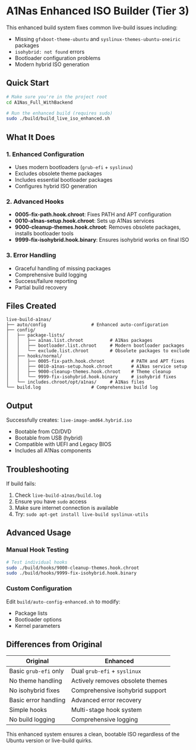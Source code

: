 # A1Nas Enhanced ISO Builder (Tier 3)

This enhanced build system fixes common live-build issues including:
- Missing `gfxboot-theme-ubuntu` and `syslinux-themes-ubuntu-oneiric` packages
- `isohybrid: not found` errors
- Bootloader configuration problems
- Modern hybrid ISO generation

## Quick Start

```bash
# Make sure you're in the project root
cd A1Nas_Full_WithBackend

# Run the enhanced build (requires sudo)
sudo ./build/build_live_iso_enhanced.sh
```

## What It Does

### 1. Enhanced Configuration
- Uses modern bootloaders (`grub-efi` + `syslinux`)
- Excludes obsolete theme packages
- Includes essential bootloader packages
- Configures hybrid ISO generation

### 2. Advanced Hooks
- **0005-fix-path.hook.chroot**: Fixes PATH and APT configuration
- **0010-a1nas-setup.hook.chroot**: Sets up A1Nas services
- **9000-cleanup-themes.hook.chroot**: Removes obsolete packages, installs bootloader tools
- **9999-fix-isohybrid.hook.binary**: Ensures isohybrid works on final ISO

### 3. Error Handling
- Graceful handling of missing packages
- Comprehensive build logging
- Success/failure reporting
- Partial build recovery

## Files Created

```
live-build-a1nas/
├── auto/config                 # Enhanced auto-configuration
├── config/
│   ├── package-lists/
│   │   ├── a1nas.list.chroot          # A1Nas packages
│   │   ├── bootloader.list.chroot     # Modern bootloader packages
│   │   └── exclude.list.chroot        # Obsolete packages to exclude
│   ├── hooks/normal/
│   │   ├── 0005-fix-path.hook.chroot          # PATH and APT fixes
│   │   ├── 0010-a1nas-setup.hook.chroot       # A1Nas service setup
│   │   ├── 9000-cleanup-themes.hook.chroot    # Theme cleanup
│   │   └── 9999-fix-isohybrid.hook.binary     # isohybrid fixes
│   └── includes.chroot/opt/a1nas/     # A1Nas files
└── build.log                   # Comprehensive build log
```

## Output

Successfully creates: `live-image-amd64.hybrid.iso`
- Bootable from CD/DVD
- Bootable from USB (hybrid)
- Compatible with UEFI and Legacy BIOS
- Includes all A1Nas components

## Troubleshooting

If build fails:
1. Check `live-build-a1nas/build.log`
2. Ensure you have `sudo` access
3. Make sure internet connection is available
4. Try: `sudo apt-get install live-build syslinux-utils`

## Advanced Usage

### Manual Hook Testing
```bash
# Test individual hooks
sudo ./build/hooks/9000-cleanup-themes.hook.chroot
sudo ./build/hooks/9999-fix-isohybrid.hook.binary
```

### Custom Configuration
Edit `build/auto-config-enhanced.sh` to modify:
- Package lists
- Bootloader options
- Kernel parameters

## Differences from Original

| Original | Enhanced |
|----------|----------|
| Basic `grub-efi` only | Dual `grub-efi` + `syslinux` |
| No theme handling | Actively removes obsolete themes |
| No isohybrid fixes | Comprehensive isohybrid support |
| Basic error handling | Advanced error recovery |
| Simple hooks | Multi-stage hook system |
| No build logging | Comprehensive logging |

This enhanced system ensures a clean, bootable ISO regardless of the Ubuntu version or live-build quirks. 